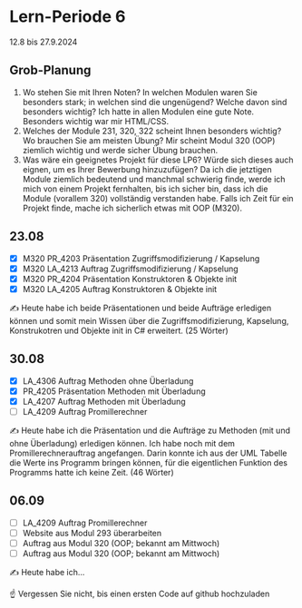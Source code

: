# Lern-Periode 6

12.8 bis 27.9.2024

## Grob-Planung

1. Wo stehen Sie mit Ihren Noten? In welchen Modulen waren Sie besonders stark; in welchen sind die ungenügend? Welche davon sind besonders wichtig?
   Ich hatte in allen Modulen eine gute Note. Besonders wichtig war mir HTML/CSS.
2. Welches der Module 231, 320, 322 scheint Ihnen besonders wichtig? Wo brauchen Sie am meisten Übung?
   Mir scheint Modul 320 (OOP) ziemlich wichtig und werde sicher Übung brauchen.
3. Was wäre ein geeignetes Projekt für diese LP6? Würde sich dieses auch eignen, um es Ihrer Bewerbung hinzuzufügen?
   Da ich die jetztigen Module ziemlich bedeutend und manchmal schwierig finde, werde ich mich von einem Projekt fernhalten, bis ich sicher bin, dass ich die Module (vorallem 320) vollständig verstanden habe. Falls ich Zeit für ein Projekt finde, mache ich sicherlich etwas mit OOP (M320).

## 23.08

- [x] M320 PR_4203 Präsentation Zugriffsmodifizierung / Kapselung
- [x] M320 LA_4213 Auftrag Zugriffsmodifizierung / Kapselung
- [x] M320 PR_4204 Präsentation Konstruktoren & Objekte init
- [x] M320 LA_4205 Auftrag Konstruktoren & Objekte init

✍️ Heute habe ich beide Präsentationen und beide Aufträge erledigen können und somit mein Wissen über die Zugriffsmodifizierung, Kapselung, Konstrukotren und Objekte init in C# erweitert. (25 Wörter)

## 30.08

- [x] LA_4306 Auftrag Methoden ohne Überladung
- [x] PR_4205 Präsentation Methoden mit Überladung
- [x] LA_4207 Auftrag Methoden mit Überladung
- [ ] LA_4209 Auftrag Promillerechner

✍️ Heute habe ich die Präsentation und die Aufträge zu Methoden (mit und ohne Überladung) erledigen können. Ich habe noch mit dem Promillerechnerauftrag angefangen. Darin konnte ich aus der UML Tabelle die Werte ins Programm bringen können, für die eigentlichen Funktion des Programms hatte ich keine Zeit. (46 Wörter)

## 06.09

- [ ] LA_4209 Auftrag Promillerechner
- [ ] Website aus Modul 293 überarbeiten
- [ ] Auftrag aus Modul 320 (OOP; bekannt am Mittwoch)
- [ ] Auftrag aus Modul 320 (OOP; bekannt am Mittwoch) 

✍️ Heute habe ich...

☝️ Vergessen Sie nicht, bis einen ersten Code auf github hochzuladen
